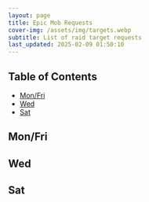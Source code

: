 ```yaml
---
layout: page
title: Epic Mob Requests
cover-img: /assets/img/targets.webp
subtitle: List of raid target requests
last_updated: 2025-02-09 01:50:10
---
```


## Table of Contents

- [Mon/Fri](#mon-fri)
- [Wed](#wed)
- [Sat](#sat)


## Mon/Fri

## Wed

## Sat
